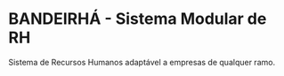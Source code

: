 # BANDEIRHÁ - Sistema Modular de RH

Sistema de Recursos Humanos adaptável a empresas de qualquer ramo.